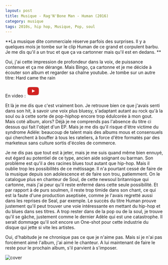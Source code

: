 ```yaml
---
layout: post
title: Musique - Rag'N'Bone Man - Human (2016)
category: musique
tags: 2010s, hip hop, Musique, Pop, soul
---
```

**La musique dite commerciale réserve parfois des surprises.  Il y a quelques mois je tombe sur le clip Human de ce grand et corpulent barbu. Je me dis qu'il a un truc et que ça va cartonner mais qu'il est en dedans. **

Oui, j'ai cette impression de profondeur dans la voix, de puissance contenue et ça me dérange. Mais Bingo, ça cartonne et je me décide à écouter son album et regarder sa chaîne youtube. Je tombe sur un autre titre: Hard came the rain

En video : [![video](/images/youtube.png)](https://youtu.be/h7YZtPIzdtM)

Et là je me dis que c'est vraiment bon. Je retrouve bien ce que j'avais senti dans son hit, à savoir une voix plus bluesy, s'adaptant autant au rock qu'à la soul ou à cette sorte de pop-hiphop encore trop édulcorée à mon gout. Mais coté album, alors? Déjà je ne comprends pas l'absence du titre ci dessus qui fait l'objet d'un EP. Mais je me dis qu'il risque d'être victime du syndrome Adèle: beaucoup de talent mais des albums mous et consensuels qui cherchent à bouffer à tous les rateliers, à force d'être formatés par des marketeux sans culture sortis d'écoles de commerce.

Je ne dis pas que tout est à jeter, mais je me suis quand même bien ennuyé, eut égard au potentiel de ce type, ancien aide soignant ou barman. Son problème est qu'il a des racines blues tout autant que hip-hop. Mais il oublie trop les possibilités de ce métissage. Il n'a pourtant cessé de faire de la musique depuis son adolescence et de faire son trou, patiemment. On le catalogue plus en chanteur de Soul, de cette newsoul britannique qui cartonne, mais j'ai peur qu'il reste enfermé dans cette seule possibilité. Et par rapport à de purs soulmen, il reste trop timide dans son chant, ce qui est la faute d'une production aseptisée, comme je l'avais regretté aussi dans les reprises de Seal, par exemple. Le succès du titre Human prouve justement qu'il peut trouver une voie intéressante en mettant du hip-hop et du blues dans ses titres. A trop rester dans de la pop ou de la soul, je trouve qu'il se gâche, justement comme le dernier Adèle qui est une catastrophe. Il serait dommage qu'il soit encore un One-shot pour cette industrie du disque qui jette si vite les artistes.

Oui, d'habitude je ne chronique pas ce que je n'aime pas. Mais si je n'ai pas forcément aimé l'album, j'ai aimé le chanteur. A lui maintenant de faire le reste pour le prochain album, s'il parvient à s'imposer.

![cover](https://filedn.eu/llqi9IBxlYouGRXYG2xlROb/img/2017/ragnboneman-human.jpg)
